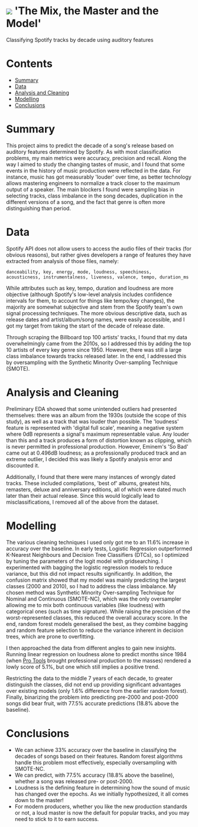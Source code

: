 # ![](https://ga-dash.s3.amazonaws.com/production/assets/logo-9f88ae6c9c3871690e33280fcf557f33.png) 'The Mix, the Master and the Model'
Classifying Spotify tracks by decade using auditory features

# Contents
- [Summary](#summary)
- [Data](#data)
- [Analysis and Cleaning](#analysis)
- [Modelling](#modelling)
- [Conclusions](#conclusions)

<a id='summary'></a>
# Summary

This project aims to predict the decade of a song's release based on auditory features determined by Spotify. As with most classification problems, my main metrics were accuracy, precision and recall. Along the way I aimed to study the changing tastes of music, and I found that some events in the history of music production were reflected in the data. For instance, music has got measurably 'louder' over time, as better technology allows mastering engineers to normalize a track closer to the maximum output of a speaker. The main blockers I found were sampling bias in selecting tracks, class imbalance in the song decades, duplication in the different versions of a song, and the fact that genre is often more distinguishing than period.

<a id='data'></a>
# Data

Spotify API does not allow users to access the audio files of their tracks (for obvious reasons), but rather gives developers a range of features they have extracted from analysis of those files, namely:

    danceability, key, energy, mode, loudness, speechiness,
    acousticness, instrumentalness, liveness, valence, tempo, duration_ms
    
While attributes such as key, tempo, duration and loudness are more objective (although Spotify's low-level analysis includes confidence intervals for them, to account for things like tempo/key changes), the majority are somewhat subjective and stem from the Spotify team's own signal processing techniques. The more obvious descriptive data, such as release dates and artist/album/song names, were easily accessible, and I got my target from taking the start of the decade of release date.

Through scraping the Billboard top 100 artists' tracks, I found that my data overwhelmingly came from the 2010s, so I addressed this by adding the top 10 artists of every key genre since 1950. However, there was still a large class imbalance towards tracks released later. In the end, I addressed this by oversampling with the Synthetic Minority Over-sampling Technique (SMOTE).

<a id='analysis'></a>
# Analysis and Cleaning

Preliminary EDA showed that some unintended outliers had presented themselves: there was an album from the 1930s (outside the scope of this study), as well as a track that was louder than possible. The 'loudness' feature is represented with 'digital full scale', meaning a negative system where 0dB represents a signal's maximum representable value. Any louder than this and a track produces a form of distortion known as clipping, which is never permitted in professional production. However, Eminem's 'So Bad' came out at 0.496dB loudness; as a professionally produced track and an extreme outlier, I decided this was likely a Spotify analysis error and discounted it.

Additionally, I found that there were many instances of wrongly dated tracks. These included compilations, 'best of' albums, greatest hits, remasters, deluxe and anniversary editions, all of which were dated much later than their actual release. Since this would logically lead to misclassifications, I removed all of the above from the dataset.

<a id='modelling'></a>
# Modelling

The various cleaning techniques I used only got me to an 11.6% increase in accuracy over the baseline. In early tests, Logistic Regression outperformed K-Nearest Neighbours and Decision Tree Classifiers (DTCs), so I optimized by tuning the parameters of the logit model with gridsearching. I experimented with bagging the logistic regression models to reduce variance, but this did not impact results significantly. In addition, the confusion matrix showed that my model was mainly predicting the largest classes (2000 and 2010), so I had to address the class imbalance. My chosen method was Synthetic Minority Over-sampling Technique for Nominal and Continuous (SMOTE-NC), which was the only oversampler allowing me to mix both continuous variables (like loudness) with categorical ones (such as time signature). While raising the precision of the worst-represented classes, this reduced the overall accuracy score. In the end, random forest models generalised the best, as they combine bagging and random feature selection to reduce the variance inherent in decision trees, which are prone to overfitting.

I then approached the data from different angles to gain new insights. Running linear regression on loudness alone to predict months since 1984 (when [Pro Tools](https://en.wikipedia.org/wiki/Pro_Tools) brought professional production to the masses) rendered a lowly score of 5.1%, but one which still implies a positive trend.

Restricting the data to the middle 7 years of each decade, to greater distinguish the classes, did not end up providing significant advantages over existing models (only 1.6% difference from the earlier random forest). Finally, binarizing the problem into predicting pre-2000 and post-2000 songs did bear fruit, with 77.5% accurate predictions (18.8% above the baseline).

<a id='conclusions'></a>
# Conclusions

- We can achieve 33% accuracy over the baseline in classifying the decades of songs based on their features. Random forest algorithms handle this problem most effectively, especially oversampling with SMOTE-NC.
- We can predict, with 77.5% accuracy (18.8% above the baseline), whether a song was released pre- or post-2000.
- Loudness is the defining feature in determining how the sound of music has changed over the epochs. As we initially hypothesized, it all comes down to the master!
- For modern producers, whether you like the new production standards or not, a loud master is now the default for popular tracks, and you may need to stick to it to earn success.
